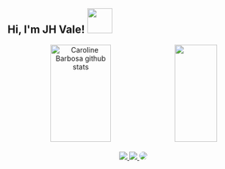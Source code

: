 <h2> Hi, I'm JH Vale! <img src="https://media.giphy.com/media/VgCDAzcKvsR6OM0uWg/giphy.gif" width="50"></h2>
<div align="center">
  <img width="49%" height="195px"
    src="https://github-readme-stats.vercel.app/api?username=joao-henrique-rebase&show_icons=true&count_private=true&hide_border=true&title_color=00C6F3&icon_color=00c7f4&text_color=F9F8F9&bg_color=0d1117"
    alt="Caroline Barbosa github stats" />
  <img width="41%" height="195px"
    src="https://github-readme-stats.vercel.app/api/top-langs/?username=joao-henrique-rebase&layout=compact&hide_border=true&title_color=00C6F3&text_color=F9F8F9&bg_color=0d1117" />
</div>
<br />
<div align="center">
  <a href="https://www.instagram.com/joneshenrique_dev/" target="_blank">
    <img src="https://img.shields.io/badge/-Instagram-%23E4405F?style=for-the-badge&logo=instagram&logoColor=white">
  </a>
  <a href="mailto:jhm.vale@gmail.com?Subject=Hi%20Jo%E3o%21&Body=Github" target="_blank">
    <img src="https://img.shields.io/badge/-Gmail-%23333?style=for-the-badge&logo=gmail&logoColor=white">
  </a>
  <a href="https://www.linkedin.com/in/joao-henrique-magalh%C3%A3es-do-vale-43721259/" target="_blank">
    <img src="https://img.shields.io/badge/-LinkedIn-%230077B5?style=for-the-badge&logo=linkedin&logoColor=white"
      style="border-radius: 30px">
  </a>
</div>
